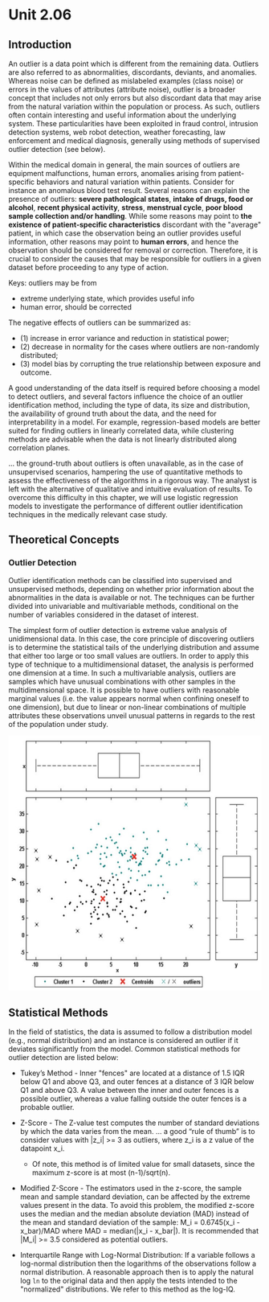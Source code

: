 # Unit 2.06

## Introduction

An outlier is a data point which is different from the remaining data. Outliers are also referred to as abnormalities, discordants, deviants, and anomalies. Whereas noise can be defined as mislabeled examples (class noise) or errors in the values of attributes (attribute noise), outlier is a broader concept that includes not only errors but also discordant data that may arise from the natural variation within the population or process. As such, outliers often contain interesting and useful information about the underlying system. These particularities have been exploited in fraud control, intrusion detection systems, web robot detection, weather forecasting, law enforcement and medical diagnosis, generally using methods of supervised outlier detection (see below).

Within the medical domain in general, the main sources of outliers are equipment malfunctions, human errors, anomalies arising from patient-specific behaviors and natural variation within patients. Consider for instance an anomalous blood test result. Several reasons can explain the presence of outliers: **severe pathological states**, **intake of drugs, food or alcohol**, **recent physical activity**, **stress**, **menstrual cycle**, **poor blood sample collection and/or handling**. While some reasons may point to **the existence of patient-specific characteristics** discordant with the "average" patient, in which case the observation being an outlier provides useful information, other reasons may point to **human errors**, and hence the observation should be considered for removal or correction. Therefore, it is crucial to consider the causes that may be responsible for outliers in a given dataset before proceeding to any type of action.

Keys: outliers may be from
  * extreme underlying state, which provides useful info
  * human error, should be corrected
  
The negative effects of outliers can be summarized as: 
  * (1) increase in error variance and reduction in statistical power; 
  * (2) decrease in normality for the cases where outliers are non-randomly distributed; 
  * (3) model bias by corrupting the true relationship between exposure and outcome.

A good understanding of the data itself is required before choosing a model to detect outliers, and several factors influence the choice of an outlier identification method, including the type of data, its size and distribution, the availability of ground truth about the data, and the need for interpretability in a model. For example, regression-based models are better suited for finding outliers in linearly correlated data, while clustering methods are advisable when the data is not linearly distributed along correlation planes.

... the ground-truth about outliers is often unavailable, as in the case of unsupervised scenarios, hampering the use of quantitative methods to assess the effectiveness of the algorithms in a rigorous way. The analyst is left with the alternative of qualitative and intuitive evaluation of results. To overcome this difficulty in this chapter, we will use logistic regression models to investigate the performance of different outlier identification techniques in the medically relevant case study.

## Theoretical Concepts

### Outlier Detection

Outlier identification methods can be classified into supervised and unsupervised methods, depending on whether prior information about the abnormalities in the data is available or not. The techniques can be further divided into univariable and multivariable methods, conditional on the number of variables considered in the dataset of interest.

The simplest form of outlier detection is extreme value analysis of unidimensional data. In this case, the core principle of discovering outliers is to determine the statistical tails of the underlying distribution and assume that either too large or too small values are outliers. In order to apply this type of technique to a multidimensional dataset, the analysis is performed one dimension at a time. In such a multivariable analysis, outliers are samples which have unusual combinations with other samples in the multidimensional space. It is possible to have outliers with reasonable marginal values (i.e. the value appears normal when confining oneself to one dimension), but due to linear or non-linear combinations of multiple attributes these observations unveil unusual patterns in regards to the rest of the population under study.

![outliers](https://github.com/tatpongkatanyukul/Collaborative/blob/main/Selection_003.jpg)

## Statistical Methods

In the field of statistics, the data is assumed to follow a distribution model (e.g., normal distribution) and an instance is considered an outlier if it deviates significantly from the model. Common statistical methods for outlier detection are listed below:

  * Tukey’s Method - Inner "fences" are located at a distance of 1.5 IQR below Q1 and above Q3, and outer fences at a distance of 3 IQR below Q1 and above Q3. A value between the inner and outer fences is a possible outlier, whereas a value falling outside the outer fences is a probable outlier.
  * Z-Score -  The Z-value test computes the number of standard deviations by which the data varies from the mean. ... a good “rule of thumb” is to consider values with |z_i| >= 3 as outliers, where z_i is a z value of the datapoint x_i. 
    * Of note, this method is of limited value for small datasets, since the maximum z-score is at most (n-1)/sqrt(n).
  * Modified Z-Score - The estimators used in the z-score, the sample mean and sample standard deviation, can be affected by the extreme values present in the data. To avoid this problem, the modified z-score uses the median and the median absolute deviation (MAD) instead of the mean and standard deviation of the sample:
  M_i = 0.6745(x_i - x_bar)/MAD
where MAD = median(|x_i - x_bar|).
It is recommended that |M_i| >= 3.5 considered as potential outliers.

  * Interquartile Range with Log-Normal Distribution: If a variable follows a log-normal distribution then the logarithms of the observations follow a normal distribution. A reasonable approach then is to apply the natural log ```ln``` to the original data and then apply the tests intended to the "normalized" distributions. We refer to this method as the log-IQ.


  
  
